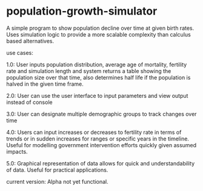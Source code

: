 # population-growth-simulator
A simple program to show population decline over time at given birth rates. Uses simulation logic to provide a more scalable complexity than calculus based alternatives.

use cases:

1.0: User inputs population distribution, average age of mortality, fertility rate and simulation length and system returns a table showing the population size over that time,
also determines half life if the population is halved in the given time frame.

2.0: User can use the user interface to input parameters and view output instead of console

3.0: User can designate multiple demographic groups to track changes over time

4.0: Users can input increases or decreases to fertility rate in terms of trends or in sudden increases for ranges or specific years in the timeline. Useful for modelling government intervention efforts quickly given assumed impacts.

5.0: Graphical representation of data allows for quick and understandability of data. Useful for practical applications. 


current version: Alpha not yet functional.
